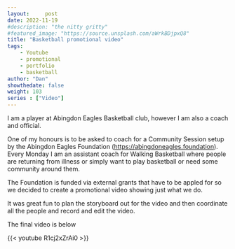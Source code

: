 ```yaml
---
layout:     post
date: 2022-11-19
#description: "the nitty gritty"
#featured_image: "https://source.unsplash.com/aWrkBDjpxQ8"
title: "Basketball promotional video"
tags:
    - Youtube
    - promotional
    - portfolio  
    - basketball
author: "Dan"
showthedate: false
weight: 103
series : ["Video"]
---
```


I am a player at Abingdon Eagles Basketball club, however I am also a coach and official. 

One of my honours is to be asked to coach for a Community Session setup by the Abingdon Eagles Foundation (https://abingdoneagles.foundation). Every Monday I am an assistant coach for Walking Basketball where people are returning from illness or simply want to play basketball or need some community around them.

The Foundation is funded via external grants that have to be appled for so we decided to create a promotional video showing just what we do.

It was great fun to plan the storyboard out for the video and then coordinate all the people and record and edit the video.

The final video is below

{{< youtube R1cj2xZrAi0 >}}

